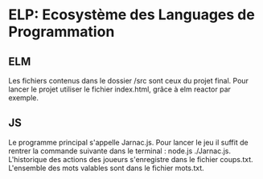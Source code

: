 # ELP: Ecosystème des Languages de Programmation

## ELM
Les fichiers contenus dans le dossier /src sont ceux du projet final.
Pour lancer le projet utiliser le fichier index.html, grâce à elm reactor par exemple.

## JS
Le programme principal s'appelle Jarnac.js.
Pour lancer le jeu il suffit de rentrer la commande suivante dans le terminal : node.js ./Jarnac.js.
L'historique des actions des joueurs s'enregistre dans le fichier coups.txt.
L'ensemble des mots valables sont dans le fichier mots.txt.
